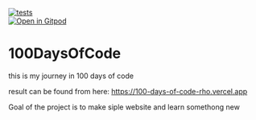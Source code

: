 [![tests](https://github.com/ristoxxx/100DaysOfCode/actions/workflows/main.yml/badge.svg)](https://github.com/ristoxxx/100DaysOfCode/actions/workflows/main.yml)  
[![Open in Gitpod](https://gitpod.io/button/open-in-gitpod.svg)](https://gitpod.io/#https://github.com/ristoxxx/100DaysOfCode)

# 100DaysOfCode

this is my journey in 100 days of code

result can be found from here:
https://100-days-of-code-rho.vercel.app

Goal of the project is to make siple website and learn somethong new